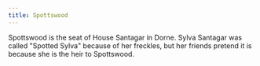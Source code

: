 ```yaml
---
title: Spottswood
---
```


Spottswood is the seat of House Santagar in Dorne. Sylva Santagar was called "Spotted Sylva" because of her freckles, but her friends pretend it is because she is the heir to Spottswood.






